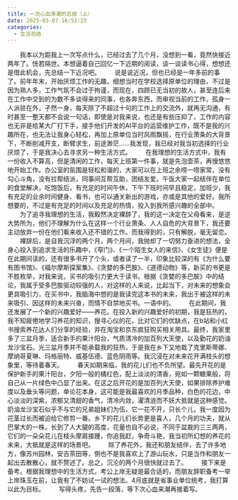 ```yaml
---
title: 一次心血来潮的总结（上）
date: 2025-03-07 16:51:23
categories:
  - 生活总结
---
```

&emsp;&emsp;我本以为距我上一次写点什么，已经过去了几个月，没想到一看，竟然快接近两年了。恍若隔世。本想逼着自己回忆一下近期的阅读，谈一谈读书心得，想想还是借此机会，先总结一下近况吧。
&emsp;&emsp;说是说近况，但也已经是一年多前的事了。前年年末，开始厌烦工作的无趣，细想当时在学校选择原单位的理由，不过是因为熟人多，工作气氛不会过于拘谨，而现在，四顾已无当初的故人，甚至连后来在工作中交到的为数不多谈得来的同事，也各奔东西，而审视当前的工作，孤身一人派驻在外，孑然一身，每天除了不超过十句的工作上的交流外，就再无沟通，有时甚至一整天都不会说一句话，即使是对我来说，也还是有些压抑了，工作的内容也无非是给某大厂打下手，接手他们开发的AI平台的运营维护工作，既不是我的兴趣所在，也无法让我身心轻松，再加上原单位当时风雨飘摇，在行业萧条的大背景下，不断削减开支，断臂求生，前途渺茫……我发现，我已经对我当初选择的行业厌烦了，于是我决心去寻求另一种生活方式。
&emsp;&emsp;在我理想的生活方式中，我有一份收入不算高，但是清闲的工作，每天上班第一件事，就是先泡壶茶，再慢悠悠地开始工作。办公室的氛围是轻松和谐的，大家可以在上班之余唠一唠家常，没有勾心斗角，没有拉帮结派，同事间互帮互助，团结友爱。午饭大家一起结伴在单位的食堂解决，吃饱饭后，有充足的时间午休，下午下班时间早且稳定，加班少，我有充足的业余时间健身、看书，也可以通关新出的游戏，亦或是其他的爱好。我所想要的，不过是有充足的时间以及充足的热情，投入到我所感兴趣的全部中。
&emsp;&emsp;为了追寻我理想的生活，我毅然决定裸辞了，我的这一决定在父母看来，是逆大势所为，他们不理解为什么在这样一个行业萧条、人人自危的大背景下，我还要主动放弃一份在他们看来收入还不错的工作。而我得到的，只有解脱，毫无留恋。
&emsp;&emsp;裸辞后，是自我沉浮的两个月，两个月间，我抛却了一切努力奋进的想法，全身心投入到追求生活的乐趣中，《窄门》、《一个陌生女人的来信》、《女生徒》便是在此期间读的，还有很多书开了个头，或者读了一半，印象比较深的有《为什么要有图书馆》、《福尔摩斯探案集》、《贪婪的多巴胺》、《道德动物》等，新买的书更是不胜枚举，对我来说，买书的吸引力更大于读书，根据《贪婪的多巴胺》中的结论，我属于受多巴胺驱动较强的人，对这样的人来说，比起当下，对未来的想象会更具吸引力，在买书中，我脑海中想的是我读完这本书的未来，我出于被这样的未来吸引、因这样的未来兴奋，而情不自禁地买书。一语中的。
&emsp;&emsp;在此期间，我还发展了一个新的兴趣爱好——养花。在投入新的兴趣爱好的初期，我是狂热的，我不知疲倦地学习养花的知识，搜寻心仪的花，比对它们的优缺点，在b站和小红书搜索养花达人们分享的经验，并在淘宝和京东疯狂购买相关用具。最终，我家里多了三盆月季，适合新手的果汁阳台，气质清冷的加百列大天使，以及勤花的奶油龙沙宝石。光三盆月季并不能承载我的狂热，于是我在乡下又地栽了克里斯蒂娜、摩纳哥夏琳、玛格丽特、威基伍德、蓝色阴雨等。我沉浸在对未来花开满枝头的想象里，等待着春天。
&emsp;&emsp;春天如期来临，我的花儿们也不负所望。最先开花的是保护新手的果汁阳台，夕阳一般的橘红色，配上淡淡的清香，宛如一颗糖果般，将自己从一片绿色中凸显了出来。在这之后开花的是加百列大天使，如果排除养护难度以及垂头等问题，单论花本身，这可能是我最喜欢的月季品种，白色的花边，中心淡淡的深紫，浓郁又清甜的香气，清冷内敛，濯清涟而不妖大抵就是这种感觉。奶油龙沙宝石似乎不与它的兄弟姐妹们为伍，它一花不开，只长个儿，我一度因为花茎过长而被迫给它修剪一番。乡下的花儿们长势更是喜人，几个月的功夫，就从巴掌大的一株，长到了人大腿的高度，花量也自不必说，不同于盆栽的三三两两，它们的一朵朵花儿在枝头摩肩接踵，你追我赶，争奇斗艳，我当初所幻想的养花的未来，大抵就是这样的场景吧。
&emsp;&emsp;除了养花外，我还和朋友结伴，去了许多地方，像苏州园林，安吉茶田等，倒也不是我喜欢上了游山玩水，只是当作和朋友一起出去散散心，就不赘述了。总之，沉沦的两个月很快就过去了。
&emsp;&emsp;接下来是备考。根据我理想中的生活方式，考公上岸无疑是最合适的，而朋友辞职备考一举上岸珠玉在前，让我有了不妨试一试的想法。4月底就是省事业单位统考，我打算以此为目标。
&emsp;&emsp;写得头疼，先告一段落，等下次心血来潮再接着写。
